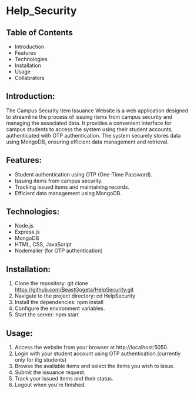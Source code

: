 # Help_Security

## Table of Contents
* Introduction
* Features
* Technologies
* Installation
* Usage
* Collabrators

## Introduction:
The Campus Security Item Issuance Website is a web application designed to streamline the process of issuing items from campus security and managing the associated data. It provides a convenient interface for campus students to access the system using their student accounts, authenticated with OTP authentication. The system securely stores data using MongoDB, ensuring efficient data management and retrieval.

## Features:
* Student authentication using OTP (One-Time Password).
* Issuing items from campus security.
* Tracking issued items and maintaining records.
* Efficient data management using MongoDB.

## Technologies:
* Node.js
* Express.js
* MongoDB
* HTML, CSS, JavaScript
* Nodemailer (for OTP authentication)

## Installation:
1. Clone the repository: git clone https://github.com/BeastGogeta/HelpSecurity.git
2. Navigate to the project directory: cd HelpSecurity
3. Install the dependencies: npm install
4. Configure the environment variables.
5. Start the server: npm start

## Usage:
1. Access the website from your browser at http://localhost:5050.
2. Login with your student account using OTP authentication.(currently only for iitg students)
3. Browse the available items and select the items you wish to issue.
4. Submit the issuance request.
5. Track your issued items and their status.
6. Logout when you're finished.

